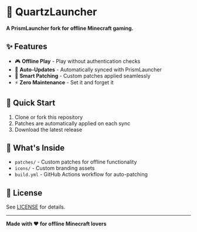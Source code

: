# 💎 QuartzLauncher

**A PrismLauncher fork for offline Minecraft gaming.**

## ✨ Features

- 🎮 **Offline Play** - Play without authentication checks
- 🔄 **Auto-Updates** - Automatically synced with PrismLauncher
- 🔧 **Smart Patching** - Custom patches applied seamlessly
- ⚡ **Zero Maintenance** - Set it and forget it

## 🚀 Quick Start

1. Clone or fork this repository
2. Patches are automatically applied on each sync
3. Download the latest release

## 📁 What's Inside

- `patches/` - Custom patches for offline functionality
- `icons/` - Custom branding assets
- `build.yml` - GitHub Actions workflow for auto-patching

## 📝 License

See [LICENSE](LICENSE) for details.

---

**Made with ❤️ for offline Minecraft lovers**
